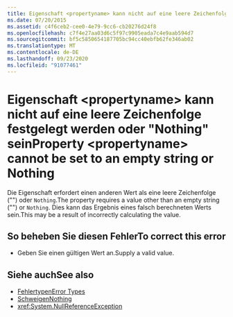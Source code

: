 ```yaml
---
title: Eigenschaft <propertyname> kann nicht auf eine leere Zeichenfolge festgelegt werden oder "Nothing" sein
ms.date: 07/20/2015
ms.assetid: c4f6ceb2-cee0-4e79-9cc6-cb20276d24f8
ms.openlocfilehash: c7f4e27aa03d6c5f97c9905eada7c4e9aab594d7
ms.sourcegitcommit: bf5c5850654187705bc94cc40ebfb62fe346ab02
ms.translationtype: MT
ms.contentlocale: de-DE
ms.lasthandoff: 09/23/2020
ms.locfileid: "91077461"
---
```

# <a name="property-propertyname-cannot-be-set-to-an-empty-string-or-nothing"></a><span data-ttu-id="2f08c-102">Eigenschaft \<propertyname> kann nicht auf eine leere Zeichenfolge festgelegt werden oder "Nothing" sein</span><span class="sxs-lookup"><span data-stu-id="2f08c-102">Property \<propertyname> cannot be set to an empty string or Nothing</span></span>

<span data-ttu-id="2f08c-103">Die Eigenschaft erfordert einen anderen Wert als eine leere Zeichenfolge ("") oder `Nothing`.</span><span class="sxs-lookup"><span data-stu-id="2f08c-103">The property requires a value other than an empty string ("") or `Nothing`.</span></span> <span data-ttu-id="2f08c-104">Dies kann das Ergebnis eines falsch berechneten Werts sein.</span><span class="sxs-lookup"><span data-stu-id="2f08c-104">This may be a result of incorrectly calculating the value.</span></span>  
  
## <a name="to-correct-this-error"></a><span data-ttu-id="2f08c-105">So beheben Sie diesen Fehler</span><span class="sxs-lookup"><span data-stu-id="2f08c-105">To correct this error</span></span>  
  
- <span data-ttu-id="2f08c-106">Geben Sie einen gültigen Wert an.</span><span class="sxs-lookup"><span data-stu-id="2f08c-106">Supply a valid value.</span></span>  
  
## <a name="see-also"></a><span data-ttu-id="2f08c-107">Siehe auch</span><span class="sxs-lookup"><span data-stu-id="2f08c-107">See also</span></span>

- [<span data-ttu-id="2f08c-108">Fehlertypen</span><span class="sxs-lookup"><span data-stu-id="2f08c-108">Error Types</span></span>](../programming-guide/language-features/error-types.md)
- [<span data-ttu-id="2f08c-109">Schweigen</span><span class="sxs-lookup"><span data-stu-id="2f08c-109">Nothing</span></span>](../language-reference/nothing.md)
- <xref:System.NullReferenceException>
